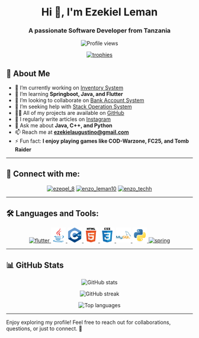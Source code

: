 <h1 align="center">Hi 👋, I'm Ezekiel Leman</h1>
<h3 align="center">A passionate Software Developer from Tanzania</h3>

<p align="center">
  <img src="https://komarev.com/ghpvc/?username=enzoleman&label=Profile%20views&color=0e75b6&style=flat&labelColor=ffffff&color=brightgreen" alt="Profile views" width="220"/>
</p>

<p align="center">
  <a href="https://github.com/ryo-ma/github-profile-trophy">
    <img src="https://github-profile-trophy.vercel.app/?username=enzoleman&theme=gruvbox&column=3&margin-w=15&margin-h=15&rank=SSS,S,A" alt="trophies" width="600"/>
  </a>
</p>


## 🚀 About Me
- 🔭 I’m currently working on [Inventory System](https://github.com/EnzoLeman/Inventory-Sytem)
- 🌱 I’m learning **Springboot, Java, and Flutter**
- 👯 I’m looking to collaborate on [Bank Account System](https://github.com/EnzoLeman/Bank-Account-System)
- 🤝 I’m seeking help with [Stack Operation System](https://github.com/EnzoLeman/stack-operation)
- 👨‍💻 All of my projects are available on [GitHub](https://github.com/EnzoLeman)
- 📝 I regularly write articles on [Instagram](https://www.instagram.com/enzo_leman10/)
- 💬 Ask me about **Java, C++, and Python**
- 📫 Reach me at **ezekielaugustino@gmail.com**
- ⚡ Fun fact: **I enjoy playing games like COD-Warzone, FC25, and Tomb Raider**

---

## 📡 Connect with me:
<p align="center">
  <a href="https://twitter.com/ezeqel_8" target="blank"><img align="center" src="https://raw.githubusercontent.com/rahuldkjain/github-profile-readme-generator/master/src/images/icons/Social/twitter.svg" alt="ezeqel_8" height="30" width="40" /></a>
  <a href="https://instagram.com/enzo_leman10" target="blank"><img align="center" src="https://raw.githubusercontent.com/rahuldkjain/github-profile-readme-generator/master/src/images/icons/Social/instagram.svg" alt="enzo_leman10" height="30" width="40" /></a>
  <a href="https://www.youtube.com/c/enzo_techh" target="blank"><img align="center" src="https://raw.githubusercontent.com/rahuldkjain/github-profile-readme-generator/master/src/images/icons/Social/youtube.svg" alt="enzo_techh" height="30" width="40" /></a>
</p>

---

## 🛠️ Languages and Tools:

<p align="center">
  <a href="https://flutter.dev" target="_blank" rel="noreferrer">
    <img src="https://www.vectorlogo.zone/logos/flutterio/flutterio-icon.svg" alt="flutter" width="40" height="40"/>
  </a> 
  <a href="https://www.java.com" target="_blank" rel="noreferrer">
    <img src="https://raw.githubusercontent.com/devicons/devicon/master/icons/java/java-original.svg" alt="java" width="40" height="40"/>
  </a> 
  <a href="https://www.w3schools.com/cpp/" target="_blank" rel="noreferrer">
    <img src="https://raw.githubusercontent.com/devicons/devicon/master/icons/cplusplus/cplusplus-original.svg" alt="cplusplus" width="40" height="40"/>
  </a>
  <a href="https://www.w3.org/html/" target="_blank" rel="noreferrer">
    <img src="https://raw.githubusercontent.com/devicons/devicon/master/icons/html5/html5-original-wordmark.svg" alt="html5" width="40" height="40"/>
  </a>
  <a href="https://www.w3schools.com/css/" target="_blank" rel="noreferrer">
    <img src="https://raw.githubusercontent.com/devicons/devicon/master/icons/css3/css3-original-wordmark.svg" alt="css3" width="40" height="40"/>
  </a> 
  <a href="https://www.mysql.com/" target="_blank" rel="noreferrer">
    <img src="https://raw.githubusercontent.com/devicons/devicon/master/icons/mysql/mysql-original-wordmark.svg" alt="mysql" width="40" height="40"/>
  </a>
  <a href="https://www.python.org" target="_blank" rel="noreferrer">
    <img src="https://raw.githubusercontent.com/devicons/devicon/master/icons/python/python-original.svg" alt="python" width="40" height="40"/>
  </a>
  <a href="https://spring.io/" target="_blank" rel="noreferrer">
    <img src="https://www.vectorlogo.zone/logos/springio/springio-icon.svg" alt="spring" width="40" height="40"/>
  </a>
</p>

---

## 📊 GitHub Stats

<p align="center">
  <img src="https://github-readme-stats.vercel.app/api?username=enzoleman&show_icons=true&count_private=true&hide=prs&hide_title=true&hide_border=true&theme=radical" alt="GitHub stats" />
</p>

<p align="center">
  <img src="https://github-readme-streak-stats.herokuapp.com/?user=enzoleman&theme=radical&hide_border=true" alt="GitHub streak"/>
</p>

<p align="center">
  <img src="https://github-readme-stats.vercel.app/api/top-langs?username=enzoleman&show_icons=true&locale=en&layout=compact&hide_border=true&theme=radical" alt="Top languages"/>
</p>

---

Enjoy exploring my profile! Feel free to reach out for collaborations, questions, or just to connect. 🙌
